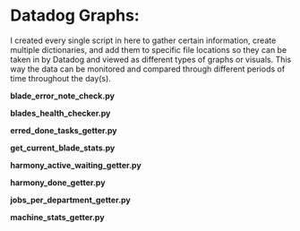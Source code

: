 # Datadog Graphs:
I created every single script in here to gather certain information, create multiple dictionaries, and add them to specific file locations so they can be taken in by Datadog and viewed as different types of graphs or visuals. This way the data can be monitored and compared through different periods of time throughout the day(s).  

**blade_error_note_check.py**

**blades_health_checker.py**

**erred_done_tasks_getter.py**

**get_current_blade_stats.py**

**harmony_active_waiting_getter.py**

**harmony_done_getter.py**

**jobs_per_department_getter.py**

**machine_stats_getter.py**
